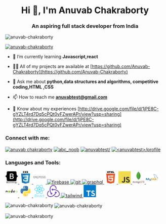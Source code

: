 <h1 align="center">Hi 👋, I'm Anuvab Chakraborty</h1>
<h3 align="center">An aspiring full stack developer from India</h3>
<p align="left"> <img src="https://komarev.com/ghpvc/?username=anuvab-chakraborty&label=Profile%20views&color=0e75b6&style=flat" alt="anuvab-chakraborty" /> </p>

<p align="left"> <a href="https://github.com/ryo-ma/github-profile-trophy"><img src="https://github-profile-trophy.vercel.app/?username=anuvab-chakraborty" alt="anuvab-chakraborty" /></a> </p>

- 🌱 I’m currently learning **Javascript,react**

- 👨‍💻 All of my projects are available at [https://github.com/Anuvab-Chakraborty](https://github.com/Anuvab-Chakraborty)

- 💬 Ask me about **python,data structures and algorithms, competitive coding,HTML ,CSS**

- 📫 How to reach me **anuvabtest@gmail.com**

- 📄 Know about my experiences [http://drive.google.com/file/d/1jPE8C-gYZLT4rd7Dq5cPQt0vFZwerAPr/view?usp=sharing](http://drive.google.com/file/d/1jPE8C-gYZLT4rd7Dq5cPQt0vFZwerAPr/view?usp=sharing)

<h3 align="left">Connect with me:</h3>
<p align="left">
<a href="https://linkedin.com/in/anuvab chakraborty" target="blank"><img align="center" src="https://raw.githubusercontent.com/rahuldkjain/github-profile-readme-generator/master/src/images/icons/Social/linked-in-alt.svg" alt="anuvab chakraborty" height="30" width="40" /></a>
<a href="https://codeforces.com/profile/abc_noob" target="blank"><img align="center" src="https://raw.githubusercontent.com/rahuldkjain/github-profile-readme-generator/master/src/images/icons/Social/codeforces.svg" alt="abc_noob" height="30" width="40" /></a>
<a href="https://www.leetcode.com/anuvabtest/" target="blank"><img align="center" src="https://raw.githubusercontent.com/rahuldkjain/github-profile-readme-generator/master/src/images/icons/Social/leet-code.svg" alt="anuvabtest/" height="30" width="40" /></a>
<a href="https://auth.geeksforgeeks.org/user/<anuvabtest>/profile" target="blank"><img align="center" src="https://raw.githubusercontent.com/rahuldkjain/github-profile-readme-generator/master/src/images/icons/Social/geeks-for-geeks.svg" alt="<anuvabtest>/profile" height="30" width="40" /></a>
</p>

<h3 align="left">Languages and Tools:</h3>
<p align="left"> <a href="https://getbootstrap.com" target="_blank" rel="noreferrer"> <img src="https://raw.githubusercontent.com/devicons/devicon/master/icons/bootstrap/bootstrap-plain-wordmark.svg" alt="bootstrap" width="40" height="40"/> </a> <a href="https://www.w3schools.com/css/" target="_blank" rel="noreferrer"> <img src="https://raw.githubusercontent.com/devicons/devicon/master/icons/css3/css3-original-wordmark.svg" alt="css3" width="40" height="40"/> </a> <a href="https://expressjs.com" target="_blank" rel="noreferrer"> <img src="https://raw.githubusercontent.com/devicons/devicon/master/icons/express/express-original-wordmark.svg" alt="express" width="40" height="40"/> </a> <a href="https://firebase.google.com/" target="_blank" rel="noreferrer"> <img src="https://www.vectorlogo.zone/logos/firebase/firebase-icon.svg" alt="firebase" width="40" height="40"/> </a> <a href="https://git-scm.com/" target="_blank" rel="noreferrer"> <img src="https://www.vectorlogo.zone/logos/git-scm/git-scm-icon.svg" alt="git" width="40" height="40"/> </a> <a href="https://graphql.org" target="_blank" rel="noreferrer"> <img src="https://www.vectorlogo.zone/logos/graphql/graphql-icon.svg" alt="graphql" width="40" height="40"/> </a> <a href="https://www.w3.org/html/" target="_blank" rel="noreferrer"> <img src="https://raw.githubusercontent.com/devicons/devicon/master/icons/html5/html5-original-wordmark.svg" alt="html5" width="40" height="40"/> </a> <a href="https://developer.mozilla.org/en-US/docs/Web/JavaScript" target="_blank" rel="noreferrer"> <img src="https://raw.githubusercontent.com/devicons/devicon/master/icons/javascript/javascript-original.svg" alt="javascript" width="40" height="40"/> </a> <a href="https://www.mongodb.com/" target="_blank" rel="noreferrer"> <img src="https://raw.githubusercontent.com/devicons/devicon/master/icons/mongodb/mongodb-original-wordmark.svg" alt="mongodb" width="40" height="40"/> </a> <a href="https://www.mysql.com/" target="_blank" rel="noreferrer"> <img src="https://raw.githubusercontent.com/devicons/devicon/master/icons/mysql/mysql-original-wordmark.svg" alt="mysql" width="40" height="40"/> </a> <a href="https://nodejs.org" target="_blank" rel="noreferrer"> <img src="https://raw.githubusercontent.com/devicons/devicon/master/icons/nodejs/nodejs-original-wordmark.svg" alt="nodejs" width="40" height="40"/> </a> <a href="https://www.python.org" target="_blank" rel="noreferrer"> <img src="https://raw.githubusercontent.com/devicons/devicon/master/icons/python/python-original.svg" alt="python" width="40" height="40"/> </a> <a href="https://reactjs.org/" target="_blank" rel="noreferrer"> <img src="https://raw.githubusercontent.com/devicons/devicon/master/icons/react/react-original-wordmark.svg" alt="react" width="40" height="40"/> </a> <a href="https://redux.js.org" target="_blank" rel="noreferrer"> <img src="https://raw.githubusercontent.com/devicons/devicon/master/icons/redux/redux-original.svg" alt="redux" width="40" height="40"/> </a> <a href="https://tailwindcss.com/" target="_blank" rel="noreferrer"> <img src="https://www.vectorlogo.zone/logos/tailwindcss/tailwindcss-icon.svg" alt="tailwind" width="40" height="40"/> </a> <a href="https://www.typescriptlang.org/" target="_blank" rel="noreferrer"> <img src="https://raw.githubusercontent.com/devicons/devicon/master/icons/typescript/typescript-original.svg" alt="typescript" width="40" height="40"/> </a> </p>

<p><img align="left" src="https://github-readme-stats.vercel.app/api/top-langs?username=anuvab-chakraborty&show_icons=true&locale=en&layout=compact" alt="anuvab-chakraborty" /></p>

<p>&nbsp;<img align="center" src="https://github-readme-stats.vercel.app/api?username=anuvab-chakraborty&show_icons=true&locale=en" alt="anuvab-chakraborty" /></p>

<p><img align="center" src="https://github-readme-streak-stats.herokuapp.com/?user=anuvab-chakraborty&" alt="anuvab-chakraborty" /></p>
